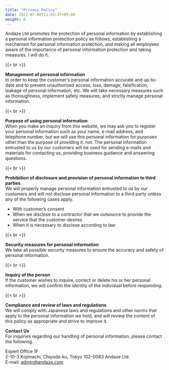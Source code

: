 ```yaml
---
title: "Privacy Policy"
date: 2022-07-08T11:03:37+09:00
weight: 0
---
```


Andaze Ltd promotes the protection of personal information by establishing a personal information protection policy as follows, establishing a mechanism for personal information protection, and making all employees aware of the importance of personal information protection and taking measures. I will do it.

{{< br >}}

**Management of personal information**  
In order to keep the customer’s personal information accurate and up-to-date and to prevent unauthorized access, loss, damage, falsification, leakage of personal information, etc. We will take necessary measures such as thoroughness, implement safety measures, and strictly manage personal information.

{{< br >}}

**Purpose of using personal information**  
When you make an inquiry from this website, we may ask you to register your personal information such as your name, e-mail address, and telephone number, but we will use this personal information for purposes other than the purpose of providing it. not. The personal information entrusted to us by our customers will be used for sending e-mails and materials for contacting us, providing business guidance and answering questions.

{{< br >}}

**Prohibition of disclosure and provision of personal information to third parties**  
We will properly manage personal information entrusted to us by our customers and will not disclose personal information to a third party unless any of the following cases apply.

- With customer’s consent
- When we disclose to a contractor that we outsource to provide the service that the customer desires
- When it is necessary to disclose according to law

{{< br >}}

**Security measures for personal information**  
We take all possible security measures to ensure the accuracy and safety of personal information.

{{< br >}}

**Inquiry of the person**  
If the customer wishes to inquire, correct or delete his or her personal information, we will confirm the identity of the individual before responding.

{{< br >}}

**Compliance and review of laws and regulations**  
We will comply with Japanese laws and regulations and other norms that apply to the personal information we hold, and will review the content of this policy as appropriate and strive to improve it.

**Contact Us**  
For inquiries regarding our handling of personal information, please contact the following.

Expert Office 1F  
2-10-3 Kojimachi, Chiyoda-ku, Tokyo 102-0083 Andaze Ltd.  
E-mail: admin@andaze.com